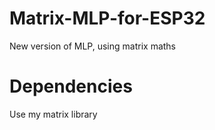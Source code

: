 # Matrix-MLP-for-ESP32
New version of MLP, using matrix maths

# Dependencies
Use my matrix library
